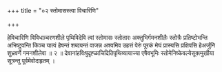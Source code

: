 +++
title = "०२ स्तोमासस्त्वा विचारिणि"

+++

हेविचारिणि विविधञ्चरणशीले पृथिविदेवि त्वां स्तोमासः स्तोतारः अक्तुभिर्गमनशीलैः स्तोत्रैः प्रतिष्टोभन्ति अभिष्टुवन्ति किञ्च यात्वं हेषन्तं शब्दयन्तं वाजन्न अश्वमिव उहत्तं पेरुं पूरकं मेघं प्रास्यसि प्रक्षिपसि हेअर्जुनि शुभ्रवर्णे गमनशीलेवा ॥ २ ॥ देवानांहविःषुदृह्ळाचिदितिपृथिव्यायाज्या एषैवभूमिः स्तोमेनिष्केवल्येसूक्त्मुखीया सूत्रन्तु पूर्वमेवोदाहृतम् ।